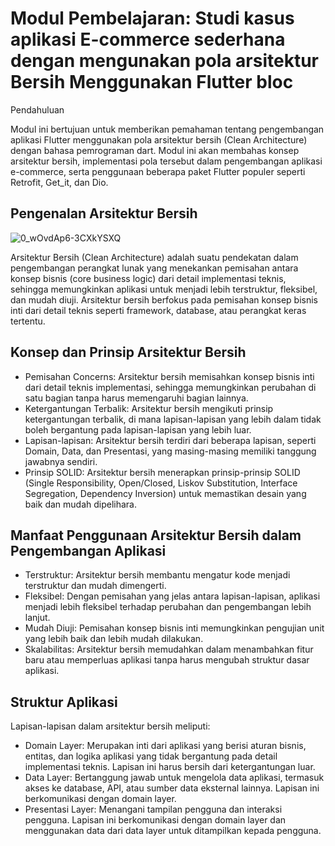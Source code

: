 # Modul Pembelajaran: Studi kasus aplikasi E-commerce sederhana dengan mengunakan pola arsitektur Bersih Menggunakan Flutter bloc

Pendahuluan

Modul ini bertujuan untuk memberikan pemahaman tentang pengembangan aplikasi Flutter menggunakan pola arsitektur bersih (Clean Architecture) dengan bahasa pemrograman dart. 
Modul ini akan membahas konsep arsitektur bersih, implementasi pola tersebut dalam pengembangan aplikasi e-commerce, serta penggunaan beberapa paket Flutter populer seperti Retrofit, Get_it, dan Dio.

## Pengenalan Arsitektur Bersih 
![0_wOvdAp6-3CXkYSXQ](https://github.com/Rifkyyyyyyyy/package_hell/assets/129695871/58178601-f4a3-4c21-8a1e-e5b33067faea)

Arsitektur Bersih (Clean Architecture) adalah suatu pendekatan dalam pengembangan perangkat lunak yang menekankan pemisahan antara konsep bisnis (core business logic) dari detail implementasi teknis, sehingga memungkinkan aplikasi untuk menjadi lebih terstruktur, fleksibel, dan mudah diuji. Arsitektur bersih berfokus pada pemisahan konsep bisnis inti dari 
detail teknis seperti framework, database, atau perangkat keras tertentu.

## Konsep dan Prinsip Arsitektur Bersih 

- Pemisahan Concerns: Arsitektur bersih memisahkan konsep bisnis inti dari detail teknis implementasi, sehingga memungkinkan perubahan di satu bagian tanpa harus memengaruhi bagian 
  lainnya.
- Ketergantungan Terbalik: Arsitektur bersih mengikuti prinsip ketergantungan terbalik, di mana lapisan-lapisan yang lebih dalam tidak boleh bergantung pada lapisan-lapisan yang lebih 
  luar.
- Lapisan-lapisan: Arsitektur bersih terdiri dari beberapa lapisan, seperti Domain, Data, dan Presentasi, yang masing-masing memiliki tanggung jawabnya sendiri.
- Prinsip SOLID: Arsitektur bersih menerapkan prinsip-prinsip SOLID (Single Responsibility, Open/Closed, Liskov Substitution, Interface Segregation, Dependency Inversion) untuk 
  memastikan desain yang baik dan mudah dipelihara.

##  Manfaat Penggunaan Arsitektur Bersih dalam Pengembangan Aplikasi 

- Terstruktur: Arsitektur bersih membantu mengatur kode menjadi terstruktur dan mudah dimengerti.
- Fleksibel: Dengan pemisahan yang jelas antara lapisan-lapisan, aplikasi menjadi lebih fleksibel terhadap perubahan dan pengembangan lebih lanjut.
- Mudah Diuji: Pemisahan konsep bisnis inti memungkinkan pengujian unit yang lebih baik dan lebih mudah dilakukan.
- Skalabilitas: Arsitektur bersih memudahkan dalam menambahkan fitur baru atau memperluas aplikasi tanpa harus mengubah struktur dasar aplikasi.

##  Struktur Aplikasi 

Lapisan-lapisan dalam arsitektur bersih meliputi:

- Domain Layer: Merupakan inti dari aplikasi yang berisi aturan bisnis, entitas, dan logika aplikasi yang tidak bergantung pada detail implementasi teknis. Lapisan ini harus bersih dari 
  ketergantungan luar.
- Data Layer: Bertanggung jawab untuk mengelola data aplikasi, termasuk akses ke database, API, atau sumber data eksternal lainnya. Lapisan ini berkomunikasi dengan domain layer.
- Presentasi Layer: Menangani tampilan pengguna dan interaksi pengguna. Lapisan ini berkomunikasi dengan domain layer dan menggunakan data dari data layer untuk ditampilkan kepada 
  pengguna.
  

